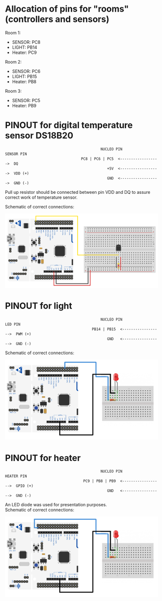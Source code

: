 # Allocation of pins for "rooms"(controllers and sensors)

Room 1:
* SENSOR: PC8
* LIGHT: PB14
* Heater: PC9

Room 2:
* SENSOR: PC6
* LIGHT: PB15
* Heater: PB8

Room 3:
* SENSOR: PC5
* Heater: PB9

# PINOUT for digital temperature sensor DS18B20
                                                NUCLEO PIN                SENSOR PIN
                                       PC8 | PC6 | PC5  <------------------>  DQ
                                                   +5V  <------------------>  VDD (+)
                                                   GND  <------------------>  GND (-)
Pull up resistor should be connected between pin VDD and DQ to assure correct work of temperature sensor.

Schematic of correct connections:

![NucleoSensor](assets/NucleoSensor.jpg)

# PINOUT for light
                                                NUCLEO PIN                LED PIN
                                            PB14 | PB15  <------------------>  PWM (+)
                                                   GND   <------------------>  GND (-)
Schematic of correct connections:

![NucleoLight](assets/NucleoLight.jpg)

# PINOUT for heater
                                                NUCLEO PIN                HEATER PIN
                                        PC9 | PB8 | PB9  <------------------>  GPIO (+)
                                                   GND   <------------------>  GND (-)
An LED diode was used for presentation purposes.               
Schematic of correct connections:

![NucleoHeater](assets/NucleoHeater.jpg)

             
        
